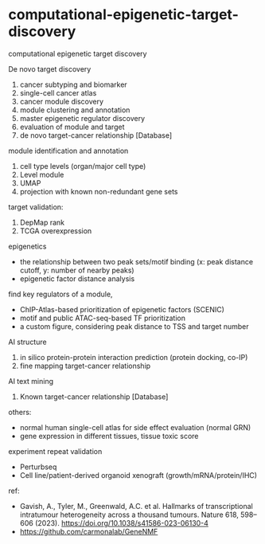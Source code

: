 # computational-epigenetic-target-discovery
computational epigenetic target discovery

De novo target discovery
1. cancer subtyping and biomarker
2. single-cell cancer atlas
3. cancer module discovery
4. module clustering and annotation
5. master epigenetic regulator discovery
6. evaluation of module and target
7. de novo target-cancer relationship [Database]

module identification and annotation
1. cell type levels (organ/major cell type)
2. Level module
3. UMAP
4. projection with known non-redundant gene sets

target validation:
1. DepMap rank
2. TCGA overexpression

epigenetics
- the relationship between two peak sets/motif binding (x: peak distance cutoff, y: number of nearby peaks)
- epigenetic factor distance analysis

find key regulators of a module,
- ChIP-Atlas-based prioritization of epigenetic factors (SCENIC)
- motif and public ATAC-seq-based TF prioritization
- a custom figure, considering peak distance to TSS and target number

AI structure
1. in silico protein-protein interaction prediction (protein docking, co-IP)
2. fine mapping target-cancer relationship

AI text mining
1. Known target-cancer relationship [Database]

others:
- normal human single-cell atlas for side effect evaluation (normal GRN)
- gene expression in different tissues, tissue toxic score

experiment repeat validation 
- Perturbseq
- Cell line/patient-derived organoid xenograft (growth/mRNA/protein/IHC)

ref:
- Gavish, A., Tyler, M., Greenwald, A.C. et al. Hallmarks of transcriptional intratumour heterogeneity across a thousand tumours. Nature 618, 598–606 (2023). https://doi.org/10.1038/s41586-023-06130-4
- https://github.com/carmonalab/GeneNMF
